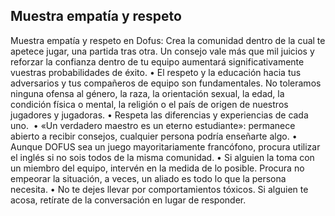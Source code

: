 ## Muestra empatía y respeto
Muestra empatía y respeto en Dofus: Crea la comunidad dentro de la cual te apetece jugar, una partida tras otra. Un consejo vale más que mil juicios y reforzar la confianza dentro de tu equipo aumentará significativamente vuestras probabilidades de éxito.
• El respeto y la educación hacia tus adversarios y tus compañeros de equipo son fundamentales. No toleramos ninguna ofensa al género, la raza, la orientación sexual, la edad, la condición física o mental, la religión o el país de origen de nuestros jugadores y jugadoras.
• Respeta las diferencias y experiencias de cada uno. 
• «Un verdadero maestro es un eterno estudiante»: permanece abierto a recibir consejos, cualquier persona podría enseñarte algo.
• Aunque DOFUS sea un juego mayoritariamente francófono, procura utilizar el inglés si no sois todos de la misma comunidad.
• Si alguien la toma con un miembro del equipo, intervén en la medida de lo posible. Procura no empeorar la situación, a veces, un aliado es todo lo que la persona necesita.
• No te dejes llevar por comportamientos tóxicos. Si alguien te acosa, retírate de la conversación en lugar de responder.